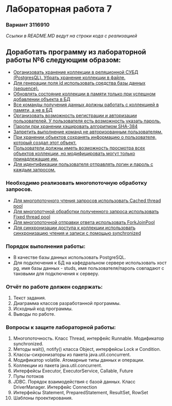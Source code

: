 # Лабораторная работа 7
### Вариант 3116910

*Ссылки в README.MD ведут на строки кода с реализацией*

## Доработать программу из лабораторной работы №6 следующим образом:

- [Организовать хранение коллекции в реляционной СУБД (PostgresQL). Убрать хранение коллекции в файле.](server/src/main/java/managers/DatabaseCommands.java)
- [Для генерации поля id использовать средства базы данных (sequence).](server/src/main/java/commands/AddElement.java#L37)
- [Обновлять состояние коллекции в памяти только при успешном добавлении объекта в БД](server/src/main/java/commands/RemoveAllByAverageMark.java#L40)
- [Все команды получения данных должны работать с коллекцией в памяти, а не в БД](server/src/main/java/commands/CountByAverageMark.java#L24)
- [Организовать возможность регистрации и авторизации пользователей. У пользователя есть возможность указать пароль.](client/src/main/java/utility/RuntimeManager.java#L59)
- [Пароли при хранении хэшировать алгоритмом SHA-384](server/src/main/java/managers/DatabaseManager.java#L30)
- [Запретить выполнение команд не авторизованным пользователям.](server/src/main/java/managers/DatabaseManager.java#L84)
- [При хранении объектов сохранять информацию о пользователе, который создал этот объект.](common/src/main/java/models/StudyGroup.java#L40)
- [Пользователи должны иметь возможность просмотра всех объектов коллекции, но модифицировать могут только принадлежащие им.](server/src/main/java/commands/RemoveAllByAverageMark.java#L40)
- [Для идентификации пользователя отправлять логин и пароль с каждым запросом.](client/src/main/java/utility/RuntimeManager.java#L68)

### Необходимо реализовать многопоточную обработку запросов.

- [Для многопоточного чтения запросов использовать Cached thread pool](server/src/main/java/utility/Server.java?plain=1#L61)
- [Для многопотчной обработки полученного запроса использовать Fixed thread pool](server/src/main/java/managers/ConnectionManager.java?plain=1#L38)
- [Для многопоточной отправки ответа использовать ForkJoinPool](server/src/main/java/managers/ConnectionManager.java?plain=1#L41)
- [Для синхронизации доступа к коллекции использовать синхронизацию чтения и записи с помощью synchronized](server/src/main/java/managers/CollectionManager.java)

### Порядок выполнения работы:

- В качестве базы данных использовать PostgreSQL.
- Для подключения к БД на кафедральном сервере использовать хост pg, имя базы данных - studs, имя пользователя/пароль совпадают с таковыми для подключения к серверу.

### Отчёт по работе должен содержать:

1. Текст задания.
2. Диаграмма классов разработанной программы.
3. Исходный код программы.
4. Выводы по работе.

### Вопросы к защите лабораторной работы:

1. Многопоточность. Класс Thread, интерфейс Runnable. Модификатор synchronized.
2. Методы wait(), notify() класса Object, интерфейсы Lock и Condition.
3. Классы-сихронизаторы из пакета java.util.concurrent.
4. Модификатор volatile. Атомарные типы данных и операции.
5. Коллекции из пакета java.util.concurrent.
6. Интерфейсы Executor, ExecutorService, Callable, Future
7. Пулы потоков
8. JDBC. Порядок взаимодействия с базой данных. Класс DriverManager. Интерфейс Connection
9. Интерфейсы Statement, PreparedStatement, ResultSet, RowSet
10. Шаблоны проектирования.
